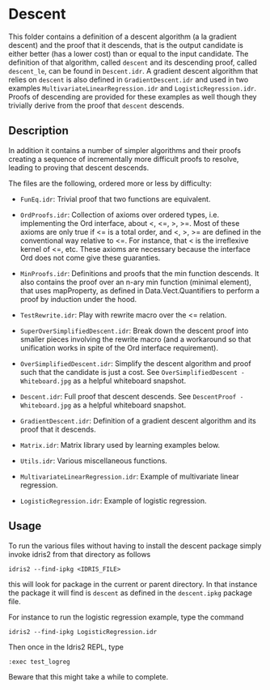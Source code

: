 # Descent

This folder contains a definition of a descent algorithm (a la
gradient descent) and the proof that it descends, that is the output
candidate is either better (has a lower cost) than or equal to the
input candidate.  The definition of that algorithm, called `descent`
and its descending proof, called `descent_le`, can be found in
`Descent.idr`.  A gradient descent algorithm that relies on `descent`
is also defined in `GradientDescent.idr` and used in two examples
`MultivariateLinearRegression.idr` and `LogisticRegression.idr`.
Proofs of descending are provided for these examples as well though
they trivially derive from the proof that `descent` descends.

## Description

In addition it contains a number of simpler algorithms and their
proofs creating a sequence of incrementally more difficult proofs to
resolve, leading to proving that descent descends.

The files are the following, ordered more or less by difficulty:

- `FunEq.idr`: Trivial proof that two functions are equivalent.

- `OrdProofs.idr`: Collection of axioms over ordered types,
  i.e. implementing the Ord interface, about <, <=, >, >=.  Most of
  these axioms are only true if <= is a total order, and <, >, >= are
  defined in the conventional way relative to <=.  For instance, that
  < is the irreflexive kernel of <=, etc.  These axioms are necessary
  because the interface Ord does not come give these guaranties.

- `MinProofs.idr`: Definitions and proofs that the min function
  descends.  It also contains the proof over an n-ary min function
  (minimal element), that uses mapProperty, as defined in
  Data.Vect.Quantifiers to perform a proof by induction under the
  hood.

- `TestRewrite.idr`: Play with rewrite macro over the <= relation.

- `SuperOverSimplifiedDescent.idr`: Break down the descent proof into
  smaller pieces involving the rewrite macro (and a workaround so that
  unification works in spite of the Ord interface requirement).

- `OverSimplifiedDescent.idr`: Simplify the descent algorithm and
  proof such that the candidate is just a cost.  See
  `OverSimplifiedDescent - Whiteboard.jpg` as a helpful whiteboard
  snapshot.

- `Descent.idr`: Full proof that descent descends.  See
  `DescentProof - Whiteboard.jpg` as a helpful whiteboard snapshot.

- `GradientDescent.idr`: Definition of a gradient descent algorithm
  and its proof that it descends.

- `Matrix.idr`: Matrix library used by learning examples below.

- `Utils.idr`: Various miscellaneous functions.

- `MultivariateLinearRegression.idr`: Example of multivariate linear
  regression.

- `LogisticRegression.idr`: Example of logistic regression.

## Usage

To run the various files without having to install the descent package
simply invoke idris2 from that directory as follows

```
idris2 --find-ipkg <IDRIS_FILE>
```

this will look for package in the current or parent directory.  In
that instance the package it will find is `descent` as defined in the
`descent.ipkg` package file.

For instance to run the logistic regression example, type the command

```
idris2 --find-ipkg LogisticRegression.idr
```

Then once in the Idris2 REPL, type

```idris2
:exec test_logreg
```

Beware that this might take a while to complete.
